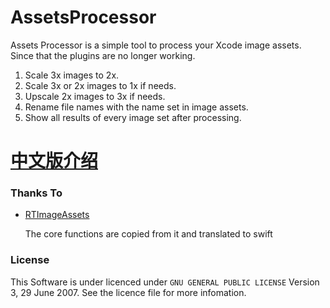 # AssetsProcessor

Assets Processor is a simple tool to process your Xcode image assets.  Since that the plugins are no longer working.

1. Scale 3x images to 2x.
2. Scale 3x or 2x images to 1x if needs.
3. Upscale 2x images to 3x if needs.
4. Rename file names with the name set in image assets.
5. Show all results of every image set after processing.

[**中文版介绍**](http://www.jianshu.com/p/6d1410687daa)
=======
### Thanks To
- [RTImageAssets](https://github.com/rickytan/RTImageAssets)

	The core functions are copied from it and translated to swift
	
### License

This Software is under licenced under `GNU GENERAL PUBLIC LICENSE` Version 3, 29 June 2007. See the licence file for more infomation.
